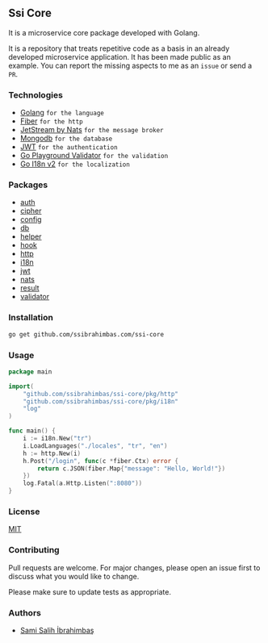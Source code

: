 ## Ssi Core

It is a microservice core package developed with Golang.

It is a repository that treats repetitive code as a basis in an already developed microservice application. It has been made public as an example. You can report the missing aspects to me as an `issue` or send a `PR`.

### Technologies

- [Golang](https://go.dev/) `for the language`
- [Fiber](https://docs.gofiber.io/) `for the http`
- [JetStream by Nats](https://docs.nats.io/nats-concepts/jetstream) `for the message broker`
- [Mongodb](https://www.mongodb.com/docs/) `for the database`
- [JWT](https://jwt.io/) `for the authentication`
- [Go Playground Validator](https://github.com/go-playground/validator) `for the validation`
- [Go I18n v2](https://github.com/nicksnyder/go-i18n) `for the localization`

### Packages

- [auth](https://github.com/ssibrahimbas/ssi-core/tree/main/pkg/auth)
- [cipher](https://github.com/ssibrahimbas/ssi-core/tree/main/pkg/cipher)
- [config](https://github.com/ssibrahimbas/ssi-core/tree/main/pkg/config)
- [db](https://github.com/ssibrahimbas/ssi-core/tree/main/pkg/db)
- [helper](https://github.com/ssibrahimbas/ssi-core/tree/main/pkg/helper)
- [hook](https://github.com/ssibrahimbas/ssi-core/tree/main/pkg/hook)
- [http](https://github.com/ssibrahimbas/ssi-core/tree/main/pkg/http)
- [i18n](https://github.com/ssibrahimbas/ssi-core/tree/main/pkg/i18n)
- [jwt](https://github.com/ssibrahimbas/ssi-core/tree/main/pkg/jwt)
- [nats](https://github.com/ssibrahimbas/ssi-core/tree/main/pkg/nats)
- [result](https://github.com/ssibrahimbas/ssi-core/tree/main/pkg/result)
- [validator](https://github.com/ssibrahimbas/ssi-core/tree/main/pkg/validator)

### Installation

```bash
go get github.com/ssibrahimbas.com/ssi-core
```

### Usage

```go
package main

import(
	"github.com/ssibrahimbas/ssi-core/pkg/http"
	"github.com/ssibrahimbas/ssi-core/pkg/i18n"
	"log"
)

func main() {
    i := i18n.New("tr")
	i.LoadLanguages("./locales", "tr", "en")
	h := http.New(i)
    h.Post("/login", func(c *fiber.Ctx) error {
        return c.JSON(fiber.Map{"message": "Hello, World!"})
    })
	log.Fatal(a.Http.Listen(":8080"))
}
```

### License

[MIT](https://choosealicense.com/licenses/mit/)

### Contributing

Pull requests are welcome. For major changes, please open an issue first to discuss what you would like to change.

Please make sure to update tests as appropriate.


### Authors

- [Sami Salih İbrahimbaş](https://github.com/ssibrahimbas)
